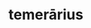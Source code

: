 ---
title: temerārius
meaning: reckless
ch: 5
pos: totadjective
femstem: temerāri
femend: a
neutstem: temerāri
neutend: um
derivative: temerity
---